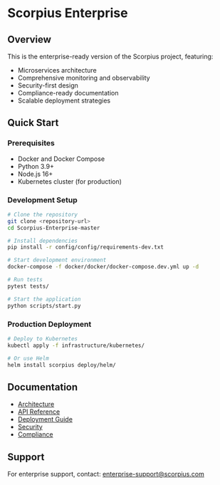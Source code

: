 # Scorpius Enterprise

## Overview
This is the enterprise-ready version of the Scorpius project, featuring:
* Microservices architecture
* Comprehensive monitoring and observability
* Security-first design
* Compliance-ready documentation
* Scalable deployment strategies

## Quick Start

### Prerequisites
* Docker and Docker Compose
* Python 3.9+
* Node.js 16+
* Kubernetes cluster (for production)

### Development Setup
```bash
# Clone the repository
git clone <repository-url>
cd Scorpius-Enterprise-master

# Install dependencies
pip install -r config/config/requirements-dev.txt

# Start development environment
docker-compose -f docker/docker/docker-compose.dev.yml up -d

# Run tests
pytest tests/

# Start the application
python scripts/start.py
```

### Production Deployment
```bash
# Deploy to Kubernetes
kubectl apply -f infrastructure/kubernetes/

# Or use Helm
helm install scorpius deploy/helm/
```

## Documentation
* [Architecture](docs/architecture/)
* [API Reference](docs/api/)
* [Deployment Guide](docs/deployment/)
* [Security](docs/security/)
* [Compliance](docs/compliance/)

## Support
For enterprise support, contact: enterprise-support@scorpius.com
